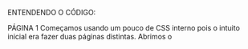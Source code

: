 
ENTENDENDO O CÓDIGO:

PÁGINA 1
Começamos usando um pouco de CSS interno pois o intuito inicial era fazer duas páginas distintas. Abrimos o <style> para anunciar o começo do CSS e apartir daí incluimos dados referente a  formatação da páginas de acordo com o objetivo traçado:


Definimos individualmente como gostariamos que as imagens fossem visualizadas pelo usuário (seus tamanhos, orientação e margens):

Formatamos os titulos e paragrafos:


Após fecharmos a tag <style> passamos a incluir o conteudo direto do nosso site, começando pelo menu usando a tag <nav> (optamos pelo menu horizontal, usamos a troca de cor ao passar o mouse e incluimos uma imagem de cabeçalho) , em nosso menu incluimos a opção"lupa" que pertence a tag <form>  e nela incluimos opções de pré digitação referente aos temas abordados, também determinamos tags formatadas anteriormente com o o uso CSS :

Passamos então para o corpo do site, no inicio a formatação foi marcada por listas e por isso utilizamos as tags <ul> e <li> e seguimos marcando paragrafos e definindo títulos e seus tamanhos, incluindo no corpo as informações pesquisadas pelo grupo:

Usamos também a tag &nbsp para espaçar  os nomes dos integrantes do grupo, e fechando a página, incluimos um hiperlink de acesso a página 2, determinando tipo de fonte e mensagem a ser exibida:

PÁGINA 2
Nessa página também utilizamos o CSS interno, definindo a  formatação do conteúdo:

porém nessa preferimos juntar os titulo e defini-los:


Incluimos materias publicadas, relevantes ao tema abordado, retiradas de páginas de noticias, incluindo hiperlinks onde o usuário fosse transferido para a máteria original, tendo também outras materias, inclusas em hiperlinks no corpo da matéria:


E finalizamos citando referências utilizadas na elaboração do texto, com uso de listas

REFERÊNCIAS BIBLIOGRÁFICAS
Magalhães, Lana. Poluição. Disponível
em: <https://www.todamateria.com.br/poluicao/> Acesso em: 05 de Abril de 2019.
Autor Desconhecido, Equipe eCycle. Poluição da água: tipos, causas e

consequências. Disponível em: <https://www.ecycle.com.br/2945-poluicao-da-
agua.html> Acesso em: 05 de Abril de 2019.

Sardinha dos Santos, Vanessa. Poluição do ar. Disponível
em: <https://mundoeducacao.bol.uol.com.br/biologia/poluicao-ar.htm> Acesso em: 05
de Abril de 2019.
Autor Desconhecido, Colégioweb. Malefícios da poluição na natureza. Disponível

em: <https://www.colegioweb.com.br/curiosidades/maleficios-da-poluicao-na-
natureza.html> Acesso em: 07 de Abril de 2019.

Fernanda, Cotez Redivo. A ERA PLÁSTICA: O DESASTRE NATURAL CAUSADO
PELO CONSUMO DESENFREADO DE PLÁSTICO. Disponível

em: <https://jornalismoespecializadounesp.wordpress.com/2018/07/02/a-era-plastica-
desastre-natural-causado-pelo-consumo-desenfreado-de-plastico/> Acesso em: 07

de Abril de 2019.
Autor Desconhecido, National Geographic. 10 SHOCKING FACTS ABOUT

PLASTIC. Disponível em: <https://www.nationalgeographic.com/environment/plastic-
facts/#10-shocking-facts-about-plastic> Acesso em: 10 de Abril de 2019.

Plumer, Brad. Emissões de carbono aumentam nos EUA em 2018 mesmo com
menos usinas a carvão. Disponível

em: <https://www1.folha.uol.com.br/ambiente/2019/01/emissoes-de-carbono-
aumentam-nos-eua-em-2018-mesmo-com-menos-usinas-a-carvao.shtml> Acesso

em: 11 de Abril de 2019.
Maisonnave, Fabiano. Miranda, Giuliana.Leite, Marcelo. Versolato, Mariana e
Campos Mello, Patrícia. Crise do ClimaNo rastro do aquecimento global. Disponível
em: <https://arte.folha.uol.com.br/ciencia/2018/crise-do-clima/introducao/> Acesso
em: 11 de Abril de 2019.
Dicionário Dicio .Disponivel em:<https://www.dicio.com.br/meio-ambiente/> Acesso
em: 15 de Abril de 2019.

Wikipedia. Tim Berners-Lee. Disponível
em: <https://pt.wikipedia.org/wiki/Tim_Berners-Lee> Acesso em: 15 de Abril de 2019.
Wikipedia. HTML. Disponível em:<https://pt.wikipedia.org/wiki/HTML> Acesso em: 17
de Abril de 2019.